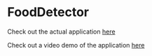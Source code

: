 # FoodDetector

Check out the actual application [here](https://food-detect0r.herokuapp.com/)

Check out a video demo of the application [here](https://drive.google.com/file/d/1T-gDyYSAYeYRr_mWbKw0weFCymS77uea/view?usp=sharing)
